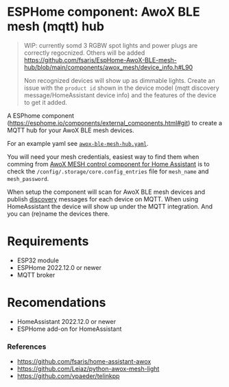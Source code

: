 # ESPHome component: AwoX BLE mesh (mqtt) hub

>
> WIP: currently somd 3 RGBW spot lights and power plugs are correctly regocnized. Others will be added https://github.com/fsaris/EspHome-AwoX-BLE-mesh-hub/blob/main/components/awox_mesh/device_info.h#L90
>
> Non recognized devices will show up as dimmable lights. Create an issue with the `product id` shown in the device model (mqtt discovery message/HomeAssistant device info) and the features of the device to get it added.
>

A ESPhome component (https://esphome.io/components/external_components.html#git) to create a MQTT hub for your AwoX BLE mesh devices.

For an example yaml see [`awox-ble-mesh-hub.yaml`](awox-ble-mesh-hub.yaml).

You will need your mesh credentials, easiest way to find them when comming from [AwoX MESH control component for Home Assistant](https://github.com/fsaris/home-assistant-awox) is to check the `/config/.storage/core.config_entries` file for `mesh_name` and `mesh_password`.

When setup the component will scan for AwoX BLE mesh devices and publish [discovery](https://www.home-assistant.io/integrations/mqtt/#mqtt-discovery) messages for each device on MQTT. When using HomeAssistant the device will show up under the MQTT integration. And you can (re)name the devices there.

# Requirements
- ESP32 module
- ESPHome 2022.12.0 or newer
- MQTT broker

# Recomendations
- HomeAssistant 2022.12.0 or newer
- ESPHome add-on for HomeAssistant


### References
- https://github.com/fsaris/home-assistant-awox
- https://github.com/Leiaz/python-awox-mesh-light
- https://github.com/vpaeder/telinkpp
